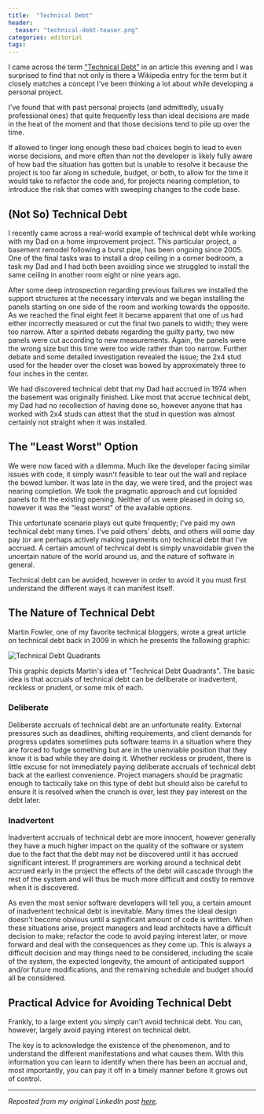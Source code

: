 ```yaml
---
title:  "Technical Debt"
header:
  teaser: "technical-debt-teaser.png"
categories: editorial
tags:
---
```


I came across the term ["Technical Debt"](https://www.wikiwand.com/en/Technical_debt) in an article this evening and I was surprised to find that not only is there a Wikipedia entry for the term but it closely matches a concept I've been thinking a lot about while developing a personal project.

I've found that with past personal projects (and admittedly, usually professional ones) that quite frequently less than ideal decisions are made in the heat of the moment and that those decisions tend to pile up over the time.

If allowed to linger long enough these bad choices begin to lead to even worse decisions, and more often than not the developer is likely fully aware of how bad the situation has gotten but is unable to resolve it because the project is too far along in schedule, budget, or both, to allow for the time it would take to refactor the code and, for projects nearing completion, to introduce the risk that comes with sweeping changes to the code base.

## (Not So) Technical Debt
I recently came across a real-world example of technical debt while working with my Dad on a home improvement project.  This particular project, a basement remodel following a burst pipe, has been ongoing since 2005.  One of the final tasks was to install a drop ceiling in a corner bedroom, a task my Dad and I had both been avoiding since we struggled to install the same ceiling in another room eight or nine years ago.

After some deep introspection regarding previous failures we installed the support structures at the necessary intervals and we began installing the panels starting on one side of the room and working towards the opposite.  As we reached the final eight feet it became apparent that one of us had either incorrectly measured or cut the final two panels to width; they were too narrow.  After a spirited debate regarding the guilty party, two new panels were cut according to new measurements.  Again, the panels were the wrong size but this time were too wide rather than too narrow.  Further debate and some detailed investigation revealed the issue; the 2x4 stud used for the header over the closet was bowed by approximately three to four inches in the center.

We had discovered technical debt that my Dad had accrued in 1974 when the basement was originally finished.  Like most that accrue technical debt, my Dad had no recollection of having done so, however anyone that has worked with 2x4 studs can attest that the stud in question was almost certainly not straight when it was installed.

## The "Least Worst" Option
We were now faced with a dilemma.  Much like the developer facing similar issues with code, it simply wasn't feasible to tear out the wall and replace the bowed lumber.  It was late in the day, we were tired, and the project was nearing completion.  We took the pragmatic approach and cut lopsided panels to fit the existing opening.  Neither of us were pleased in doing so, however it was the "least worst" of the available options.

This unfortunate scenario plays out quite frequently;  I've paid my own technical debt many times.  I've paid others' debts, and others will some day pay (or are perhaps actively making payments on) technical debt that I've accrued.  A certain amount of technical debt is simply unavoidable given the uncertain nature of the world around us, and the nature of software in general.

Technical debt can be avoided, however in order to avoid it you must first understand the different ways it can manifest itself.

## The Nature of Technical Debt
Martin Fowler, one of my favorite technical bloggers, wrote a great article on technical debt back in 2009 in which he presents the following graphic:

![Technical Debt Quadrants](http://martinfowler.com/bliki/images/techDebtQuadrant.png)

This graphic depicts Martin's idea of "Technical Debt Quadrants".  The basic idea is that accruals of technical debt can be deliberate or inadvertent, reckless or prudent, or some mix of each.

### Deliberate
Deliberate accruals of technical debt are an unfortunate reality.  External pressures such as deadlines, shifting requirements, and client demands for progress updates sometimes puts software teams in a situation where they are forced to fudge something but are in the unenviable position that they know it is bad while they are doing it.  Whether reckless or prudent, there is little excuse for not immediately paying deliberate accruals of technical debt back at the earliest convenience.  Project managers should be pragmatic enough to tactically take on this type of debt but should also be careful to ensure it is resolved when the crunch is over, lest they pay interest on the debt later.

### Inadvertent
Inadvertent accruals of technical debt are more innocent, however generally they have a much higher impact on the quality of the software or system due to the fact that the debt may not be discovered until it has accrued significant interest.  If programmers are working around a technical debt accrued early in the project the effects of the debt will cascade through the rest of the system and will thus be much more difficult and costly to remove when it is discovered.

As even the most senior software developers will tell you, a certain amount of inadvertent technical debt is inevitable.  Many times the ideal design doesn't become obvious until a significant amount of code is written.  When these situations arise, project managers and lead architects have a difficult decision to make; refactor the code to avoid paying interest later, or move forward and deal with the consequences as they come up.  This is always a difficult decision and may things need to be considered, including the scale of the system, the expected longevity, the amount of anticipated support and/or future modifications, and the remaining schedule and budget should all be considered.

## Practical Advice for Avoiding Technical Debt
Frankly, to a large extent you simply can't avoid technical debt.  You can, however, largely avoid paying interest on technical debt.  

The key is to acknowledge the existence of the phenomenon, and to understand the different manifestations and what causes them.  With this information you can learn to identify when there has been an accrual and, most importantly, you can pay it off in a timely manner before it grows out of control.

---

*Reposted from my original LinkedIn post [here](https://www.linkedin.com/pulse/technical-debt-jp-dillingham).*
